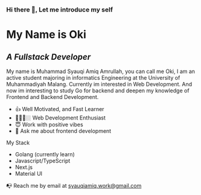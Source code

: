 ### Hi there 👋, Let me introduce my self 

# My Name is Oki
## _A Fullstack Developer_

My name is Muhammad Syauqi Amiq Amrullah, you can call me Oki,
I am an active student majoring in informatics Engineering at the University of Muhammadiyah Malang.
Currently im interested in Web Development.
And now im interesting to study Go for backend and deepen my knowledge of Frontend and Backend Development.

- 👍 Well Motivated, and Fast Learner
- 👨🏼‍💻🏼 Web Development Enthusiast
- 😇 Work with positive vibes
- 💬 Ask me about frontend development

My Stack
- Golang (currently learn)
- Javascript/TypeScript
- Next.js
- Material UI

📭 Reach me by email at syauqiamiq.work@gmail.com

